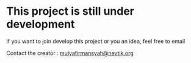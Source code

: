 # This project is still under development
If you want to join develop this project or you an idea, feel free to email

Contact the creator : mulyafirmansyah@nevtik.org
